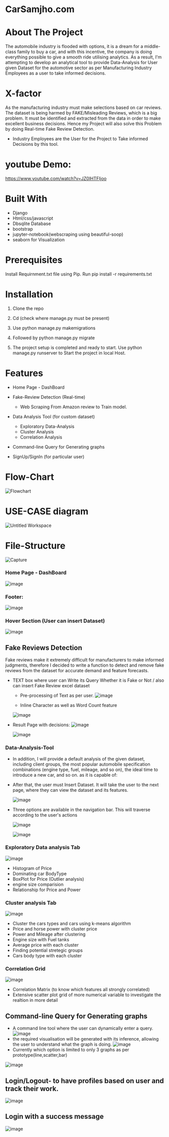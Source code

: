 # CarSamjho.com

# About The Project

The automobile industry is flooded with options, it is a dream for a middle-class family to buy a car, and with this incentive, the company is doing everything possible to give a smooth ride utilising analytics. As a result, I'm attempting to develop an analytical tool to provide Data-Analysis for User given Dataset for the automotive sector as per Manufacturing Industry Employees as a user to take informed decisions.

# X-factor

As the manufacturing industry must make selections based on car reviews. The dataset is being harmed by FAKE/Misleading Reviews, which is a big problem. It must be identified and extracted from the data in order to make excellent business decisions.
Hence my Project will also solve this Problem by doing Real-time Fake Review Detection.

* Industry Employees are the User for the Project to Take informed Decisions by this tool.



# youtube Demo:
https://www.youtube.com/watch?v=JZ0lHTFIjoo

# Built With

* Django
* Html/css/javascript
* Dbsqlite Database
* bootstrap
* jupyter-notebook(webscraping using beautiful-soop)
* seaborn for Visualization



# Prerequisites

Install Requirnment.txt file using Pip.
Run pip install -r requirements.txt

# Installation

1. Clone the repo
2. Cd <project directory>(check where manage.py must be present)
   
3. Use python manage.py makemigrations
4. Followed by python manage.py migrate
5. The project setup is completed and ready to start. Use python manage.py runserver to Start the project in local Host.

   
# Features

   * Home Page - DashBoard
   * Fake-Review Detection  (Real-time)
      * Web Scraping From Amazon review to Train model.
   * Data Analysis Tool (for custom dataset)
      * Exploratory Data-Analysis
      * Cluster Analysis
      * Correlation Analysis
   
   * Command-line Query for Generating graphs

   * SignUp/SignIn (for particular user)
   
# Flow-Chart 
   ![Flowchart](https://user-images.githubusercontent.com/64836894/170710361-33abc773-5405-4176-a790-680876c6c996.png)

# USE-CASE diagram
   ![Untitled Workspace](https://user-images.githubusercontent.com/64836894/170715501-cc6e7a00-1007-4665-890d-4cda8bb8297c.jpg)
# File-Structure
   ![Capture](https://user-images.githubusercontent.com/64836894/170718353-bfd607dc-b8e2-4fe4-a21c-ba12b89c03ae.png)



   
### Home Page - DashBoard
   ![image](https://user-images.githubusercontent.com/64836894/169657542-b1f34b79-4ac7-4edf-a657-c0eed1cfd7fc.png)
   
### Footer:
   ![image](https://user-images.githubusercontent.com/64836894/169657592-894e098b-d81f-4c61-b42e-050543050e39.png)
   
### Hover Section (User can insert Dataset)
   
   ![image](https://user-images.githubusercontent.com/64836894/169657678-a1eea54e-85a7-41fa-b2a3-92dffacd06e4.png)

## Fake Reviews Detection 
Fake reviews make it extremely difficult for manufacturers to make informed judgments, therefore I decided to write a function to detect and remove fake reviews from the dataset for accurate demand and feature forecasts.

* TEXT box where user can Write its Query Whether it is Fake or Not / also can insert Fake Review excel dataset
   * Pre-processing of Text as per user.
  ![image](https://user-images.githubusercontent.com/64836894/170719071-e98b963e-1bd5-494a-8fad-4b28954227d0.png)
   
   
   * Inline Character as well as Word Count feature
   
   ![image](https://user-images.githubusercontent.com/64836894/170720871-1651bec4-a905-4624-8991-94b08bbd419d.png)

   

  
  
* Result Page with decisions:
   ![image](https://user-images.githubusercontent.com/64836894/170719384-0dc33169-475c-4b7f-83b0-5cc890e9563e.png)

   ![image](https://user-images.githubusercontent.com/64836894/170719214-68ad6254-183b-41f9-9e5e-d99431ff6a0a.png)
   

   
 


### Data-Analysis-Tool

   
* In addition, I will provide a default analysis of the given dataset, including client groups, the most popular automobile specification combinations (engine type, fuel, mileage, and so on), the ideal time to introduce a new car, and so on. as it is capable of:
   
* After that, the user must Insert Dataset. It will take the user to the next page, where they can view the dataset and its features.
   
   ![image](https://user-images.githubusercontent.com/64836894/169657701-ec1572b5-596d-45de-add1-c112461d3d8a.png)
   
* Three options are available in the navigation bar. This will traverse according to the user's actions
   
   ![image](https://user-images.githubusercontent.com/64836894/169657791-6bf7a291-4373-4728-aebb-12aa5c321504.png)
   
   ![image](https://user-images.githubusercontent.com/64836894/169657812-57ddb393-b417-4864-be49-540fa2f326a9.png)



   
### Exploratory Data analysis Tab
   ![image](https://user-images.githubusercontent.com/64836894/169657958-5191f796-292d-47fc-89cb-85d309d2c178.png)
   * Histogram of Price
   * Dominating car BodyType
   * BoxPlot for Price (Outlier analysis)
   * engine size comparision
   * Relationship for Price and Power

   
### Cluster analysis Tab
   ![image](https://user-images.githubusercontent.com/64836894/169657989-17accc53-d604-4d1a-b12e-8d8e56016c42.png)
   * Cluster the cars types and cars using k-means algorithm
   * Price  and horse power with cluster price
   * Power and Mileage after clustering
   * Engine size with Fuel tanks
   * Average price with each cluster
   * Finding potential stretegic groups
   * Cars body type with each cluster

   
### Correlation Grid
   
   ![image](https://user-images.githubusercontent.com/64836894/169658029-76e8cdca-3319-432f-8d89-49239441b358.png)
  
   * Correlation Matrix (to know which features all strongly correlated)
   * Extensive scatter plot grid of more numerical variable to investigate the realtion in more detail


   
   
## Command-line Query for Generating graphs
  * A command line tool where the user can dynamically enter a query.
    ![image](https://user-images.githubusercontent.com/64836894/169658096-6a05251a-d9a2-440d-b790-acfde9fda413.png)
  * the required visualisation will be generated with its inference, allowing the user to understand what the graph is doing.
   ![image](https://user-images.githubusercontent.com/64836894/169658056-f503346f-6b8b-4a02-b538-6ae1c55c879b.png)
  * Currently which option is limited to only 3 graphs as per prototype(line,scatter,bar)
  
   
   ![image](https://user-images.githubusercontent.com/64836894/169658145-b1fb878a-ba51-4884-a74c-fa5b03de188c.png)


   
   
   
   

   
   
## Login/Logout- to have profiles based on user and track their work.
   
   ![image](https://user-images.githubusercontent.com/64836894/169658234-60cd2df0-1dbc-449e-b803-156338fa61c9.png)
   
## Login with a success message
   
   ![image](https://user-images.githubusercontent.com/64836894/169658262-d8f72251-4456-4e99-baa3-156a47169963.png)
   
   
   
   
   
  
   

